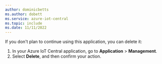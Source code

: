 ```yaml
---
author: dominicbetts
ms.author: dobett
ms.service: azure-iot-central
ms.topic: include
ms.date: 11/11/2022
---
```


If you don't plan to continue using this application, you can delete it:

1. In your Azure IoT Central application, go to **Application** > **Management**.
1. Select **Delete**, and then confirm your action.
